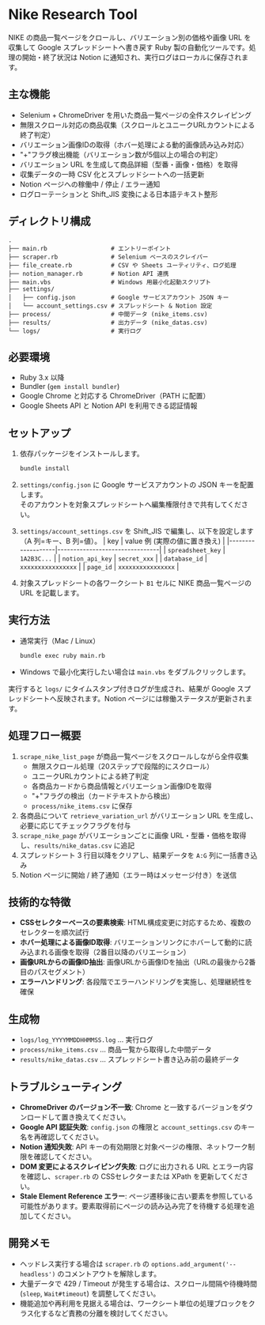 # Nike Research Tool

NIKE の商品一覧ページをクロールし、バリエーション別の価格や画像 URL を収集して Google スプレッドシートへ書き戻す Ruby 製の自動化ツールです。処理の開始・終了状況は Notion に通知され、実行ログはローカルに保存されます。

## 主な機能
- Selenium + ChromeDriver を用いた商品一覧ページの全件スクレイピング
- 無限スクロール対応の商品収集（スクロールとユニークURLカウントによる終了判定）
- バリエーション画像IDの取得（ホバー処理による動的画像読み込み対応）
- "+"フラグ検出機能（バリエーション数が5個以上の場合の判定）
- バリエーション URL を生成して商品詳細（型番・画像・価格）を取得
- 収集データの一時 CSV 化とスプレッドシートへの一括更新
- Notion ページへの稼働中 / 停止 / エラー通知
- ログローテーションと Shift_JIS 変換による日本語テキスト整形

## ディレクトリ構成
```
.
├── main.rb                  # エントリーポイント
├── scraper.rb               # Selenium ベースのスクレイパー
├── file_create.rb           # CSV や Sheets ユーティリティ、ログ処理
├── notion_manager.rb        # Notion API 連携
├── main.vbs                 # Windows 用最小化起動スクリプト
├── settings/
│   ├── config.json          # Google サービスアカウント JSON キー
│   └── account_settings.csv # スプレッドシート & Notion 設定
├── process/                 # 中間データ (nike_items.csv)
├── results/                 # 出力データ (nike_datas.csv)
└── logs/                    # 実行ログ
```

## 必要環境
- Ruby 3.x 以降
- Bundler (`gem install bundler`)
- Google Chrome と対応する ChromeDriver（PATH に配置）
- Google Sheets API と Notion API を利用できる認証情報

## セットアップ
1. 依存パッケージをインストールします。
   ```bash
   bundle install
   ```
2. `settings/config.json` に Google サービスアカウントの JSON キーを配置します。  
   そのアカウントを対象スプレッドシートへ編集権限付きで共有してください。
3. `settings/account_settings.csv` を Shift_JIS で編集し、以下を設定します（A 列=キー、B 列=値）。
   | key               | value 例 (実際の値に置き換え) |
   |-------------------|--------------------------------|
   | `spreadsheet_key` | `1A2B3C...`                     |
   | `notion_api_key`  | `secret_xxx`                    |
   | `database_id`     | `xxxxxxxxxxxxxxxx`              |
   | `page_id`         | `xxxxxxxxxxxxxxxx`              |

4. 対象スプレッドシートの各ワークシート `B1` セルに NIKE 商品一覧ページの URL を記載します。

## 実行方法
- 通常実行（Mac / Linux）
  ```bash
  bundle exec ruby main.rb
  ```
- Windows で最小化実行したい場合は `main.vbs` をダブルクリックします。

実行すると `logs/` にタイムスタンプ付きログが生成され、結果が Google スプレッドシートへ反映されます。Notion ページには稼働ステータスが更新されます。

## 処理フロー概要
1. `scrape_nike_list_page` が商品一覧ページをスクロールしながら全件収集
   - 無限スクロール処理（20ステップで段階的にスクロール）
   - ユニークURLカウントによる終了判定
   - 各商品カードから商品情報とバリエーション画像IDを取得
   - "+"フラグの検出（カードテキストから検出）
   - `process/nike_items.csv` に保存
2. 各商品について `retrieve_variation_url` がバリエーション URL を生成し、必要に応じてチェックフラグを付与
3. `scrape_nike_page` がバリエーションごとに画像 URL・型番・価格を取得し、`results/nike_datas.csv` に追記
4. スプレッドシート 3 行目以降をクリアし、結果データを `A:G` 列に一括書き込み
5. Notion ページに開始 / 終了通知（エラー時はメッセージ付き）を送信

## 技術的な特徴
- **CSSセレクターベースの要素検索**: HTML構成変更に対応するため、複数のセレクターを順次試行
- **ホバー処理による画像ID取得**: バリエーションリンクにホバーして動的に読み込まれる画像を取得（2番目以降のバリエーション）
- **画像URLからの画像ID抽出**: 画像URLから画像IDを抽出（URLの最後から2番目のパスセグメント）
- **エラーハンドリング**: 各段階でエラーハンドリングを実施し、処理継続性を確保

## 生成物
- `logs/log_YYYYMMDDHHMMSS.log` … 実行ログ
- `process/nike_items.csv` … 商品一覧から取得した中間データ
- `results/nike_datas.csv` … スプレッドシート書き込み前の最終データ

## トラブルシューティング
- **ChromeDriver のバージョン不一致**: Chrome と一致するバージョンをダウンロードして置き換えてください。
- **Google API 認証失敗**: `config.json` の権限と `account_settings.csv` のキー名を再確認してください。
- **Notion 通知失敗**: API キーの有効期限と対象ページの権限、ネットワーク制限を確認してください。
- **DOM 変更によるスクレイピング失敗**: ログに出力される URL とエラー内容を確認し、`scraper.rb` の CSSセレクターまたは XPath を更新してください。
- **Stale Element Reference エラー**: ページ遷移後に古い要素を参照している可能性があります。要素取得前にページの読み込み完了を待機する処理を追加してください。

## 開発メモ
- ヘッドレス実行する場合は `scraper.rb` の `options.add_argument('--headless')` のコメントアウトを解除します。
- 大量データで 429 / Timeout が発生する場合は、スクロール間隔や待機時間 (`sleep`, `Wait#timeout`) を調整してください。
- 機能追加や再利用を見据える場合は、ワークシート単位の処理ブロックをクラス化するなど責務の分離を検討してください。

